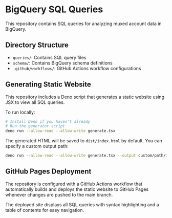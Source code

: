 # BigQuery SQL Queries

This repository contains SQL queries for analyzing muxed account data in BigQuery.

## Directory Structure

- `queries/`: Contains SQL query files
- `schema/`: Contains BigQuery schema definitions
- `.github/workflows/`: GitHub Actions workflow configurations

## Generating Static Website

This repository includes a Deno script that generates a static website using JSX to view all SQL queries.

To run locally:

```bash
# Install Deno if you haven't already
# Run the generator script
deno run --allow-read --allow-write generate.tsx
```

The generated HTML will be saved to `dist/index.html` by default. You can specify a custom output path:

```bash
deno run --allow-read --allow-write generate.tsx --output custom/path/index.html
```

## GitHub Pages Deployment

The repository is configured with a GitHub Actions workflow that automatically builds and deploys the static website to GitHub Pages whenever changes are pushed to the main branch.

The deployed site displays all SQL queries with syntax highlighting and a table of contents for easy navigation.